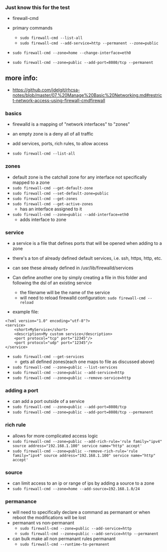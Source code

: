 ### Just know this for the test
* firewall-cmd
* primary commands
    * `sudo firewall-cmd --list-all`
    * `sudo firewall-cmd --add-service=http --permanent --zone=public`



* `sudo firewall-cmd --zone=home --change-interface=eth0`
* `sudo firewall-cmd --zone=public --add-port=8080/tcp --permanent`


## more info:
* https://github.com/jdelgit/rhcsa-notes/blob/master/07.%20Manage%20Basic%20Networking.md#restrict-network-access-using-firewall-cmdfirewall


### basics
* firewalld is a mapping of "network interfaces" to "zones"
* an empty zone is a deny all of all traffic
* add services, ports, rich rules, to allow access

* `sudo firewall-cmd --list-all`

### zones
* default zone is the catchall zone for any interface not specifically mapped to a zone
* `sudo firewall-cmd --get-default-zone`
* `sudo firewall-cmd --set-default-zone=public`
* `sudo firewall-cmd --get-zones`
* `sudo firewall-cmd --get-active-zones`
    * has an interface assigned to it
* `sudo firewall-cmd --zone=public --add-interface=eth0`
    * adds interface to zone


### service
* a service is a file that defines ports that will be opened when adding to a zone
* there's a ton of already defined default services, i.e. ssh, https, http, etc.
* can see these already defined in /usr/lib/firewalld/services
* Can define another one by simply creating a file in this folder and following the dsl of an existing service
    * the filename will be the name of the service
    * will need to reload firewalld configuration: `sudo firewall-cmd --reload`

* example file:
```
<?xml version="1.0" encoding="utf-8"?>
<service>
    <short>MyService</short>
    <description>My custom service</description>
    <port protocol="tcp" port="12345"/>
    <port protocol="udp" port="12345"/>
</service>
```

* `sudo firewall-cmd --get-services`
    * gets all defined zones(each one maps to file as discussed above)
* `sudo firewall-cmd --zone=public --list-services`
* `sudo firewall-cmd --zone=public --add-service=http`
* `sudo firewall-cmd --zone=public --remove-service=http`



### adding a port 
* can add a port outside of a service
* `sudo firewall-cmd --zone=public --add-port=8080/tcp`
* `sudo firewall-cmd --zone=public --add-port=8080/tcp --permanent`


### rich rule
*  allows for more complicated access logic
* `sudo firewall-cmd --zone=public --add-rich-rule='rule family="ipv4" source address="192.168.1.100" service name="http" accept'`
* `sudo firewall-cmd --zone=public --remove-rich-rule='rule family="ipv4" source address="192.168.1.100" service name="http" accept'`



### source
* can limit access to an ip or range of ips by adding a source to a zone
* `sudo firewall-cmd --zone=home --add-source=192.168.1.0/24`

### permanance
* will need to specifically declare a command as permanant or when reboot the modifications will be lost
* permanant vs non-permanant
    * `sudo firewall-cmd --zone=public --add-service=http`  
    * `sudo firewall-cmd --zone=public --add-service=http --permanent`
* can bulk make all non permanant rules permanant
    * `sudo firewall-cmd --runtime-to-permanent`
